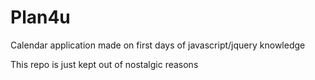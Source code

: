 # Plan4u

Calendar application made on first days of javascript/jquery knowledge

This repo is just kept out of nostalgic reasons
